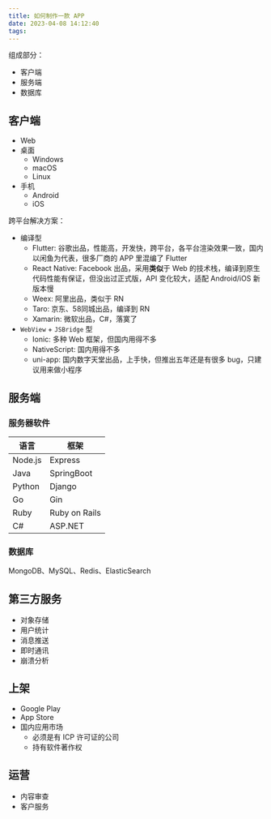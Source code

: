 ```yaml
---
title: 如何制作一款 APP
date: 2023-04-08 14:12:40
tags:
---
```


组成部分：

* 客户端
* 服务端
* 数据库

## 客户端

* Web
* 桌面
  * Windows
  * macOS
  * Linux
* 手机
  * Android
  * iOS

跨平台解决方案：

* 编译型
  * Flutter: 谷歌出品，性能高，开发快，跨平台，各平台渲染效果一致，国内以闲鱼为代表，很多厂商的 APP 里混编了 Flutter
  * React Native: Facebook 出品，采用**类似**于 Web 的技术栈，编译到原生代码性能有保证，但没出过正式版，API 变化较大，适配 Android/iOS 新版本慢
  * Weex: 阿里出品，类似于 RN
  * Taro: 京东、58同城出品，编译到 RN
  * Xamarin: 微软出品，C#，落寞了
* `WebView` + `JSBridge` 型
  * Ionic: 多种 Web 框架，但国内用得不多
  * NativeScript: 国内用得不多
  * uni-app: 国内数字天堂出品，上手快，但推出五年还是有很多 bug，只建议用来做小程序

## 服务端

### 服务器软件

| 语言 | 框架 |
| --- | --- |
| Node.js | Express |
| Java | SpringBoot |
| Python | Django |
| Go | Gin |
| Ruby | Ruby on Rails |
| C# | ASP.NET |

### 数据库

MongoDB、MySQL、Redis、ElasticSearch

## 第三方服务

* 对象存储
* 用户统计
* 消息推送
* 即时通讯
* 崩溃分析

## 上架

* Google Play
* App Store
* 国内应用市场
  * 必须是有 ICP 许可证的公司
  * 持有软件著作权

## 运营

* 内容审查
* 客户服务

